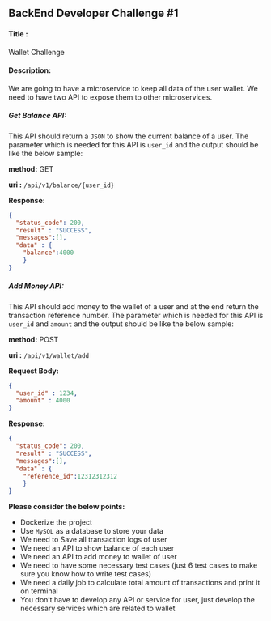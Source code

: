 ## BackEnd Developer Challenge #1
#### Title :
Wallet Challenge
#### Description: 
We are going to have a microservice to keep all data of the user wallet. We need to have two API to expose them to other microservices.
##### Get Balance API:
This API should return a ```JSON``` to show the current balance of a user. The parameter which is needed for this API is ```user_id``` and the output should be like the below sample:

**method:** GET

**uri :** ```/api/v1/balance/{user_id}```

**Response:**
```json
{
  "status_code": 200,
  "result" : "SUCCESS",
  "messages":[],
  "data" : {
    "balance":4000
    }
}
```
##### Add Money API:
This API should add money to the wallet of a user and at the end return the transaction reference number. The parameter which is needed for this API is ```user_id``` and ```amount``` and the output should be like the below sample:

**method:** POST

**uri :** ```/api/v1/wallet/add```

**Request Body:**
```json
{
  "user_id" : 1234,
  "amount" : 4000
}
```

**Response:** 
```json
{
  "status_code": 200,
  "result" : "SUCCESS",
  "messages":[],
  "data" : {
    "reference_id":12312312312
    }
}
```

**Please consider the below points:**

- Dockerize the project
- Use ```MySQL``` as a database to store your data
- We need to Save all transaction logs of user
- We need an API to show balance of each user
- We need an API to add money to wallet of user
- We need to have some necessary test cases (just 6 test cases to make sure you know
how to write test cases)
- We need a daily job to calculate total amount of transactions and print it on terminal
- You don’t have to develop any API or service for user, just develop the necessary
services which are related to wallet

